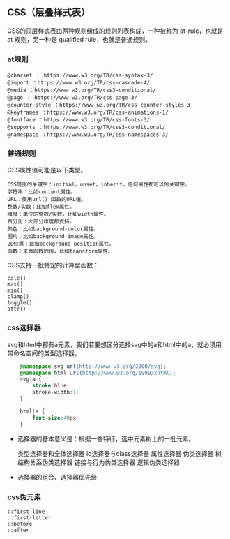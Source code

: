 ## CSS（层叠样式表）

CSS的顶层样式表由两种规则组成的规则列表构成，一种被称为 at-rule，也就是at 规则，另一种是 qualified rule，也就是普通规则。

### at规则

    @charset ： https://www.w3.org/TR/css-syntax-3/
    @import ：https://www.w3.org/TR/css-cascade-4/
    @media ：https://www.w3.org/TR/css3-conditional/
    @page ： https://www.w3.org/TR/css-page-3/
    @counter-style ：https://www.w3.org/TR/css-counter-styles-3
    @keyframes ：https://www.w3.org/TR/css-animations-1/
    @fontface ：https://www.w3.org/TR/css-fonts-3/
    @supports ：https://www.w3.org/TR/css3-conditional/
    @namespace ：https://www.w3.org/TR/css-namespaces-3/


### 普通规则

CSS属性值可能是以下类型。

    CSS范围的关键字：initial，unset，inherit，任何属性都可以的关键字。
    字符串：比如content属性。
    URL：使用url() 函数的URL值。
    整数/实数：比如flex属性。
    维度：单位的整数/实数，比如width属性。
    百分比：大部分维度都支持。
    颜色：比如background-color属性。
    图片：比如background-image属性。
    2D位置：比如background-position属性。
    函数：来自函数的值，比如transform属性。


CSS支持一批特定的计算型函数：

    calc()
    max()
    min()
    clamp()
    toggle()
    attr()

### css选择器

svg和html中都有a元素，我们若要想区分选择svg中的a和html中的a，就必须用带命名空间的类型选择器。

```css
    @namespace svg url(http://www.w3.org/2000/svg);
    @namespace html url(http://www.w3.org/1999/xhtml);
    svg|a {
        stroke:blue;
        stroke-width:1;
    }

    html|a {
        font-size:40px
    }
```

- 选择器的基本意义是：根据一些特征，选中元素树上的一批元素。

    类型选择器和全体选择器
    id选择器与class选择器
    属性选择器
    伪类选择器
    树结构关系伪类选择器
    链接与行为伪类选择器
    逻辑伪类选择器

- 选择器的组合、选择器优先级

### css伪元素

    ::first-line
    ::first-letter
    ::before
    ::after